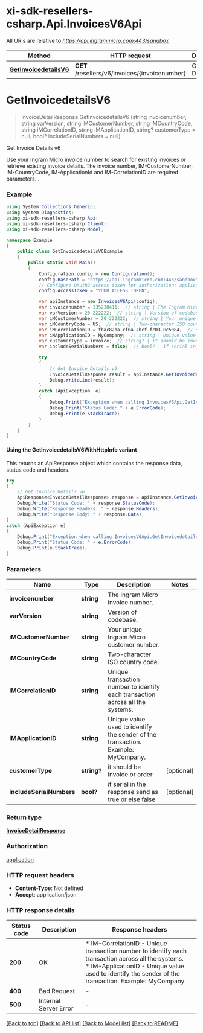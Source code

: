 # xi-sdk-resellers-csharp.Api.InvoicesV6Api

All URIs are relative to *https://api.ingrammicro.com:443/sandbox*

| Method | HTTP request | Description |
|--------|--------------|-------------|
| [**GetInvoicedetailsV6**](InvoicesV6Api.md#getinvoicedetailsv6) | **GET** /resellers/v6/invoices/{invoicenumber} | Get Invoice Details v6 |

<a id="getinvoicedetailsv6"></a>
# **GetInvoicedetailsV6**
> InvoiceDetailResponse GetInvoicedetailsV6 (string invoicenumber, string varVersion, string iMCustomerNumber, string iMCountryCode, string iMCorrelationID, string iMApplicationID, string? customerType = null, bool? includeSerialNumbers = null)

Get Invoice Details v6

Use your Ingram Micro invoice number to search for existing invoices or retrieve existing invoice details.  The invoice number, IM-CustomerNumber, IM-CountryCode, IM-ApplicationId and IM-CorrelationID are required parameters.  .

### Example
```csharp
using System.Collections.Generic;
using System.Diagnostics;
using xi-sdk-resellers-csharp.Api;
using xi-sdk-resellers-csharp.Client;
using xi-sdk-resellers-csharp.Model;

namespace Example
{
    public class GetInvoicedetailsV6Example
    {
        public static void Main()
        {
            Configuration config = new Configuration();
            config.BasePath = "https://api.ingrammicro.com:443/sandbox";
            // Configure OAuth2 access token for authorization: application
            config.AccessToken = "YOUR_ACCESS_TOKEN";

            var apiInstance = new InvoicesV6Api(config);
            var invoicenumber = 335238411;  // string | The Ingram Micro invoice number.
            var varVersion = 20-222222;  // string | Version of codebase.
            var iMCustomerNumber = 20-222222;  // string | Your unique Ingram Micro customer number.
            var iMCountryCode = US;  // string | Two-character ISO country code.
            var iMCorrelationID = fbac82ba-cf0a-4bcf-fc03-0c5084;  // string | Unique transaction number to identify each transaction across all the systems.
            var iMApplicationID = MyCompany;  // string | Unique value used to identify the sender of the transaction. Example: MyCompany.
            var customerType = invoice;  // string? | it should be invoice or order (optional) 
            var includeSerialNumbers = false;  // bool? | if serial in the response send as true or else false (optional) 

            try
            {
                // Get Invoice Details v6
                InvoiceDetailResponse result = apiInstance.GetInvoicedetailsV6(invoicenumber, varVersion, iMCustomerNumber, iMCountryCode, iMCorrelationID, iMApplicationID, customerType, includeSerialNumbers);
                Debug.WriteLine(result);
            }
            catch (ApiException  e)
            {
                Debug.Print("Exception when calling InvoicesV6Api.GetInvoicedetailsV6: " + e.Message);
                Debug.Print("Status Code: " + e.ErrorCode);
                Debug.Print(e.StackTrace);
            }
        }
    }
}
```

#### Using the GetInvoicedetailsV6WithHttpInfo variant
This returns an ApiResponse object which contains the response data, status code and headers.

```csharp
try
{
    // Get Invoice Details v6
    ApiResponse<InvoiceDetailResponse> response = apiInstance.GetInvoicedetailsV6WithHttpInfo(invoicenumber, varVersion, iMCustomerNumber, iMCountryCode, iMCorrelationID, iMApplicationID, customerType, includeSerialNumbers);
    Debug.Write("Status Code: " + response.StatusCode);
    Debug.Write("Response Headers: " + response.Headers);
    Debug.Write("Response Body: " + response.Data);
}
catch (ApiException e)
{
    Debug.Print("Exception when calling InvoicesV6Api.GetInvoicedetailsV6WithHttpInfo: " + e.Message);
    Debug.Print("Status Code: " + e.ErrorCode);
    Debug.Print(e.StackTrace);
}
```

### Parameters

| Name | Type | Description | Notes |
|------|------|-------------|-------|
| **invoicenumber** | **string** | The Ingram Micro invoice number. |  |
| **varVersion** | **string** | Version of codebase. |  |
| **iMCustomerNumber** | **string** | Your unique Ingram Micro customer number. |  |
| **iMCountryCode** | **string** | Two-character ISO country code. |  |
| **iMCorrelationID** | **string** | Unique transaction number to identify each transaction across all the systems. |  |
| **iMApplicationID** | **string** | Unique value used to identify the sender of the transaction. Example: MyCompany. |  |
| **customerType** | **string?** | it should be invoice or order | [optional]  |
| **includeSerialNumbers** | **bool?** | if serial in the response send as true or else false | [optional]  |

### Return type

[**InvoiceDetailResponse**](InvoiceDetailResponse.md)

### Authorization

[application](../README.md#application)

### HTTP request headers

 - **Content-Type**: Not defined
 - **Accept**: application/json


### HTTP response details
| Status code | Description | Response headers |
|-------------|-------------|------------------|
| **200** | OK |  * IM-CorrelationID - Unique transaction number to identify each transaction across all the systems. <br>  * IM-ApplicationID - Unique value used to identify the sender of the transaction. Example: MyCompany <br>  |
| **400** | Bad Request |  -  |
| **500** | Internal Server Error |  -  |

[[Back to top]](#) [[Back to API list]](../README.md#documentation-for-api-endpoints) [[Back to Model list]](../README.md#documentation-for-models) [[Back to README]](../README.md)


